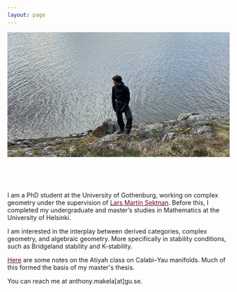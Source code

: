 ```yaml
---
layout: page
---
```


<style>
  .wrapper {
    max-width: 1200px !important;
    margin-right: auto;
    margin-left: auto;
  }
</style>

<div style="display: flex; align-items: center; gap: 4rem; flex-wrap: wrap; ">


  <!-- Left-hand side image -->
  <div style="flex: 5; min-width: 250px;">
    <div style="aspect-ratio: 16 / 9; overflow: hidden">
      <img src="/assets/images/anthony_1.jpg" alt="Profile photo" style="width: 100%; height: 100%; object-fit: cover;">
    </div>
  </div>

  <!-- Right-hand side text -->
  <div style="
  flex: 4;
  min-width: 300px;
">
    <p>
      I am a PhD student at the University of Gothenburg, working on complex geometry under the supervision of <a href="https://sites.google.com/cirget.ca/lars-sektnan/" style="color:#680530" target="_blank">Lars Martin Sektnan</a>. Before this, I completed my undergraduate and master’s studies in Mathematics at the University of Helsinki.
    </p>
    <p>
    I am interested in the interplay between derived categories, complex geometry, and algebraic geometry. More specifically in stability conditions, such as Bridgeland stability and K-stability. 
    </p>
    <p>
      <a href="assets/The_Atiyah_Class_on_Calabi__Yau_Manifolds.pdf" style="color:#680530" target="_blank">Here</a> are some notes on the Atiyah class on Calabi–Yau manifolds. Much of this formed the basis of my master's thesis.
    </p>
    <p>
      You can reach me at anthony.makela[at]gu.se.
    </p>
  </div>

</div>

